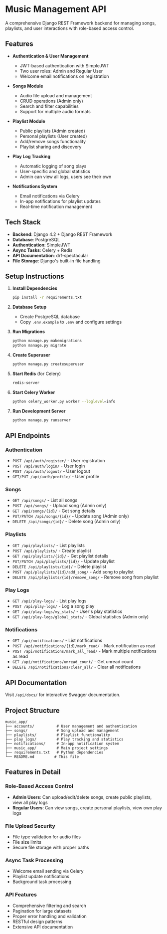 # Music Management API

A comprehensive Django REST Framework backend for managing songs, playlists, and user interactions with role-based access control.

## Features

- **Authentication & User Management**
  - JWT-based authentication with SimpleJWT
  - Two user roles: Admin and Regular User
  - Welcome email notifications on registration

- **Songs Module**
  - Audio file upload and management
  - CRUD operations (Admin only)
  - Search and filter capabilities
  - Support for multiple audio formats

- **Playlist Module**
  - Public playlists (Admin created)
  - Personal playlists (User created)
  - Add/remove songs functionality
  - Playlist sharing and discovery

- **Play Log Tracking**
  - Automatic logging of song plays
  - User-specific and global statistics
  - Admin can view all logs, users see their own

- **Notifications System**
  - Email notifications via Celery
  - In-app notifications for playlist updates
  - Real-time notification management

## Tech Stack

- **Backend**: Django 4.2 + Django REST Framework
- **Database**: PostgreSQL
- **Authentication**: SimpleJWT
- **Async Tasks**: Celery + Redis
- **API Documentation**: drf-spectacular
- **File Storage**: Django's built-in file handling

## Setup Instructions

1. **Install Dependencies**
   ```bash
   pip install -r requirements.txt
   ```

2. **Database Setup**
   - Create PostgreSQL database
   - Copy `.env.example` to `.env` and configure settings

3. **Run Migrations**
   ```bash
   python manage.py makemigrations
   python manage.py migrate
   ```

4. **Create Superuser**
   ```bash
   python manage.py createsuperuser
   ```

5. **Start Redis** (for Celery)
   ```bash
   redis-server
   ```

6. **Start Celery Worker**
   ```bash
   python celery_worker.py worker --loglevel=info
   ```

7. **Run Development Server**
   ```bash
   python manage.py runserver
   ```

## API Endpoints

### Authentication
- `POST /api/auth/register/` - User registration
- `POST /api/auth/login/` - User login
- `POST /api/auth/logout/` - User logout
- `GET/PUT /api/auth/profile/` - User profile

### Songs
- `GET /api/songs/` - List all songs
- `POST /api/songs/` - Upload song (Admin only)
- `GET /api/songs/{id}/` - Get song details
- `PUT/PATCH /api/songs/{id}/` - Update song (Admin only)
- `DELETE /api/songs/{id}/` - Delete song (Admin only)

### Playlists
- `GET /api/playlists/` - List playlists
- `POST /api/playlists/` - Create playlist
- `GET /api/playlists/{id}/` - Get playlist details
- `PUT/PATCH /api/playlists/{id}/` - Update playlist
- `DELETE /api/playlists/{id}/` - Delete playlist
- `POST /api/playlists/{id}/add_song/` - Add song to playlist
- `DELETE /api/playlists/{id}/remove_song/` - Remove song from playlist

### Play Logs
- `GET /api/play-logs/` - List play logs
- `POST /api/play-logs/` - Log a song play
- `GET /api/play-logs/my_stats/` - User's play statistics
- `GET /api/play-logs/global_stats/` - Global statistics (Admin only)

### Notifications
- `GET /api/notifications/` - List notifications
- `POST /api/notifications/{id}/mark_read/` - Mark notification as read
- `POST /api/notifications/mark_all_read/` - Mark multiple notifications as read
- `GET /api/notifications/unread_count/` - Get unread count
- `DELETE /api/notifications/clear_all/` - Clear all notifications

## API Documentation

Visit `/api/docs/` for interactive Swagger documentation.

## Project Structure

```
music_app/
├── accounts/          # User management and authentication
├── songs/             # Song upload and management
├── playlists/         # Playlist functionality
├── play_logs/         # Play tracking and statistics
├── notifications/     # In-app notification system
├── music_app/         # Main project settings
├── requirements.txt   # Python dependencies
└── README.md         # This file
```

## Features in Detail

### Role-Based Access Control
- **Admin Users**: Can upload/edit/delete songs, create public playlists, view all play logs
- **Regular Users**: Can view songs, create personal playlists, view own play logs

### File Upload Security
- File type validation for audio files
- File size limits
- Secure file storage with proper paths

### Async Task Processing
- Welcome email sending via Celery
- Playlist update notifications
- Background task processing

### API Features
- Comprehensive filtering and search
- Pagination for large datasets
- Proper error handling and validation
- RESTful design patterns
- Extensive API documentation